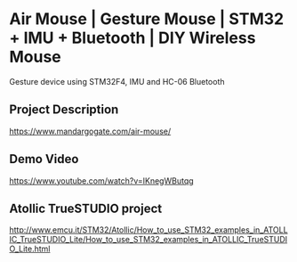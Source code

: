 # Air Mouse | Gesture Mouse | STM32 + IMU + Bluetooth | DIY Wireless Mouse
Gesture device using STM32F4, IMU and HC-06 Bluetooth

## Project Description
https://www.mandargogate.com/air-mouse/
## Demo Video
https://www.youtube.com/watch?v=IKnegWButqg

## Atollic TrueSTUDIO project
http://www.emcu.it/STM32/Atollic/How_to_use_STM32_examples_in_ATOLLIC_TrueSTUDIO_Lite/How_to_use_STM32_examples_in_ATOLLIC_TrueSTUDIO_Lite.html
